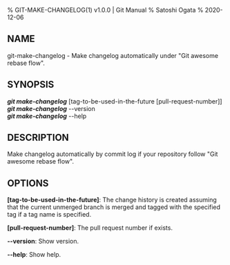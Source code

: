 % GIT-MAKE-CHANGELOG(1) v1.0.0 | Git Manual
% Satoshi Ogata
% 2020-12-06

NAME
----

git-make-changelog - Make changelog automatically under "Git awesome rebase flow".

SYNOPSIS
--------

***git make-changelog***  [tag-to-be-used-in-the-future [pull-request-number]]  
***git make-changelog*** --version  
***git make-changelog*** --help

DESCRIPTION
-----------

Make changelog automatically by commit log if your repository follow "Git awesome rebase flow".

OPTIONS
-------
**[tag-to-be-used-in-the-future]**:
The change history is created assuming that the current unmerged branch is merged and tagged with the specified tag if a tag name is specified.

**[pull-request-number]**:
The pull request number if exists.

**\--version**:
Show version.

**\--help**:
Show help.
